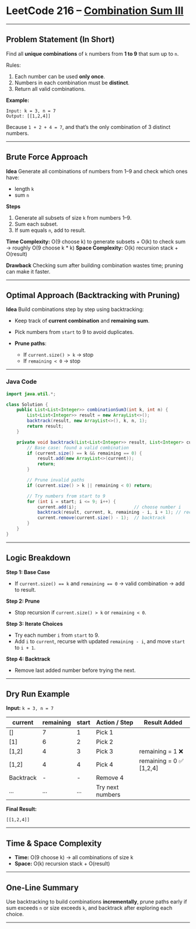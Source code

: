 
# LeetCode 216 – [Combination Sum III](https://leetcode.com/problems/combination-sum-iii/)

---

## Problem Statement (In Short)

Find all **unique combinations** of `k` numbers from **1 to 9** that sum up to `n`.

Rules:

1. Each number can be used **only once**.
2. Numbers in each combination must be **distinct**.
3. Return all valid combinations.

**Example:**

```
Input: k = 3, n = 7
Output: [[1,2,4]]
```

Because `1 + 2 + 4 = 7`, and that’s the only combination of 3 distinct numbers.

---

## Brute Force Approach

**Idea**
Generate all combinations of numbers from 1–9 and check which ones have:

* length `k`
* sum `n`

**Steps**

1. Generate all subsets of size `k` from numbers 1–9.
2. Sum each subset.
3. If sum equals `n`, add to result.

**Time Complexity:** O(9 choose k) to generate subsets + O(k) to check sum → roughly O(9 choose k * k)
**Space Complexity:** O(k) recursion stack + O(result)

**Drawback**
Checking sum after building combination wastes time; pruning can make it faster.

---

## Optimal Approach (Backtracking with Pruning)

**Idea**
Build combinations step by step using backtracking:

* Keep track of **current combination** and **remaining sum**.
* Pick numbers from `start` to 9 to avoid duplicates.
* **Prune paths**:

  * If `current.size() > k` → stop
  * If `remaining < 0` → stop

---

### Java Code

```java
import java.util.*;

class Solution {
    public List<List<Integer>> combinationSum3(int k, int n) {
        List<List<Integer>> result = new ArrayList<>();
        backtrack(result, new ArrayList<>(), k, n, 1);
        return result;
    }

    private void backtrack(List<List<Integer>> result, List<Integer> current, int k, int remaining, int start) {
        // Base case: found a valid combination
        if (current.size() == k && remaining == 0) {
            result.add(new ArrayList<>(current));
            return;
        }

        // Prune invalid paths
        if (current.size() > k || remaining < 0) return;

        // Try numbers from start to 9
        for (int i = start; i <= 9; i++) {
            current.add(i);                      // choose number i
            backtrack(result, current, k, remaining - i, i + 1); // recurse
            current.remove(current.size() - 1);  // backtrack
        }
    }
}
```

---

## Logic Breakdown

**Step 1: Base Case**

* If `current.size() == k` and `remaining == 0` → valid combination → add to result.

**Step 2: Prune**

* Stop recursion if `current.size() > k` or `remaining < 0`.

**Step 3: Iterate Choices**

* Try each number `i` from `start` to 9.
* Add `i` to `current`, recurse with updated `remaining - i`, and move `start` to `i + 1`.

**Step 4: Backtrack**

* Remove last added number before trying the next.

---

## Dry Run Example

**Input:** `k = 3, n = 7`

| current   | remaining | start | Action / Step    | Result Added            |
| --------- | --------- | ----- | ---------------- | ----------------------- |
| []        | 7         | 1     | Pick 1           |                         |
| [1]       | 6         | 2     | Pick 2           |                         |
| [1,2]     | 4         | 3     | Pick 3           | remaining = 1 ❌         |
| [1,2]     | 4         | 4     | Pick 4           | remaining = 0 ✅ [1,2,4] |
| Backtrack | -         | -     | Remove 4         |                         |
| ...       | ...       | ...   | Try next numbers |                         |

**Final Result:**

```
[[1,2,4]]
```

---

## Time & Space Complexity

* **Time:** O(9 choose k) → all combinations of size k
* **Space:** O(k) recursion stack + O(result)

---

## One-Line Summary

Use backtracking to build combinations **incrementally**, prune paths early if sum exceeds `n` or size exceeds `k`, and backtrack after exploring each choice.

---
